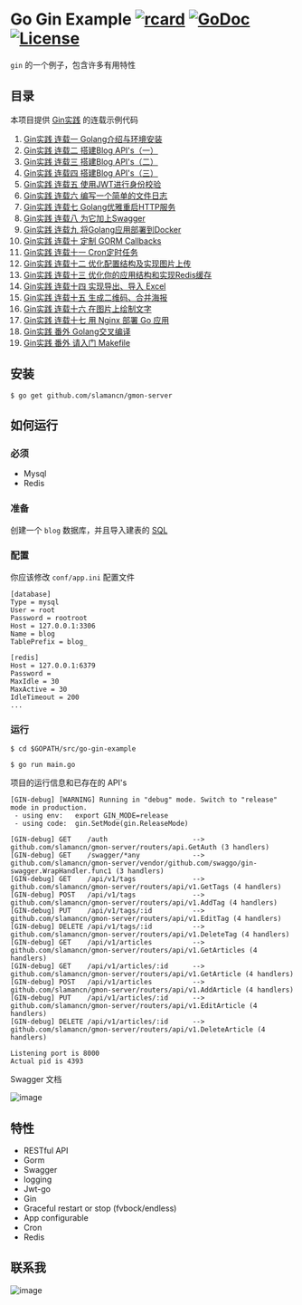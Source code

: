 # Go Gin Example [![rcard](https://goreportcard.com/badge/github.com/slamancn/gmon-server)](https://goreportcard.com/report/github.com/slamancn/gmon-server) [![GoDoc](http://img.shields.io/badge/go-documentation-blue.svg?style=flat-square)](https://godoc.org/github.com/slamancn/gmon-server) [![License](http://img.shields.io/badge/license-mit-blue.svg?style=flat-square)](https://raw.githubusercontent.com/EDDYCJY/go-gin-example/master/LICENSE)

`gin` 的一个例子，包含许多有用特性

## 目录

本项目提供 [Gin实践](https://segmentfault.com/a/1190000013297625) 的连载示例代码

1. [Gin实践 连载一 Golang介绍与环境安装](https://book.eddycjy.com/golang/gin/install.html)
2. [Gin实践 连载二 搭建Blog API's（一）](https://book.eddycjy.com/golang/gin/api-01.html)
3. [Gin实践 连载三 搭建Blog API's（二）](https://book.eddycjy.com/golang/gin/api-02.html)
4. [Gin实践 连载四 搭建Blog API's（三）](https://book.eddycjy.com/golang/gin/api-03.html)
5. [Gin实践 连载五 使用JWT进行身份校验](https://book.eddycjy.com/golang/gin/jwt.html)
6. [Gin实践 连载六 编写一个简单的文件日志](https://book.eddycjy.com/golang/gin/log.html)
7. [Gin实践 连载七 Golang优雅重启HTTP服务](https://book.eddycjy.com/golang/gin/reload-http.html)
8. [Gin实践 连载八 为它加上Swagger](https://book.eddycjy.com/golang/gin/swagger.html)
9. [Gin实践 连载九 将Golang应用部署到Docker](https://book.eddycjy.com/golang/gin/golang-docker.html)
10. [Gin实践 连载十 定制 GORM Callbacks](https://book.eddycjy.com/golang/gin/gorm-callback.html)
11. [Gin实践 连载十一 Cron定时任务](https://book.eddycjy.com/golang/gin/cron.html)
12. [Gin实践 连载十二 优化配置结构及实现图片上传](https://book.eddycjy.com/golang/gin/config-upload.html)
13. [Gin实践 连载十三 优化你的应用结构和实现Redis缓存](https://book.eddycjy.com/golang/gin/application-redis.html)
14. [Gin实践 连载十四 实现导出、导入 Excel](https://book.eddycjy.com/golang/gin/excel.html)
15. [Gin实践 连载十五 生成二维码、合并海报](https://book.eddycjy.com/golang/gin/image.html)
16. [Gin实践 连载十六 在图片上绘制文字](https://book.eddycjy.com/golang/gin/font.html)
17. [Gin实践 连载十七 用 Nginx 部署 Go 应用](https://book.eddycjy.com/golang/gin/nginx.html)
18. [Gin实践 番外 Golang交叉编译](https://book.eddycjy.com/golang/gin/cgo.html)
19. [Gin实践 番外 请入门 Makefile](https://book.eddycjy.com/golang/gin/makefile.html)

## 安装
```
$ go get github.com/slamancn/gmon-server
```

## 如何运行

### 必须

- Mysql
- Redis

### 准备

创建一个 `blog` 数据库，并且导入建表的 [SQL](https://github.com/slamancn/gmon-server/blob/master/docs/sql/blog.sql)

### 配置

你应该修改 `conf/app.ini` 配置文件

```
[database]
Type = mysql
User = root
Password = rootroot
Host = 127.0.0.1:3306
Name = blog
TablePrefix = blog_

[redis]
Host = 127.0.0.1:6379
Password =
MaxIdle = 30
MaxActive = 30
IdleTimeout = 200
...
```


### 运行
```
$ cd $GOPATH/src/go-gin-example

$ go run main.go 
```

项目的运行信息和已存在的 API's

```
[GIN-debug] [WARNING] Running in "debug" mode. Switch to "release" mode in production.
 - using env:	export GIN_MODE=release
 - using code:	gin.SetMode(gin.ReleaseMode)

[GIN-debug] GET    /auth                     --> github.com/slamancn/gmon-server/routers/api.GetAuth (3 handlers)
[GIN-debug] GET    /swagger/*any             --> github.com/slamancn/gmon-server/vendor/github.com/swaggo/gin-swagger.WrapHandler.func1 (3 handlers)
[GIN-debug] GET    /api/v1/tags              --> github.com/slamancn/gmon-server/routers/api/v1.GetTags (4 handlers)
[GIN-debug] POST   /api/v1/tags              --> github.com/slamancn/gmon-server/routers/api/v1.AddTag (4 handlers)
[GIN-debug] PUT    /api/v1/tags/:id          --> github.com/slamancn/gmon-server/routers/api/v1.EditTag (4 handlers)
[GIN-debug] DELETE /api/v1/tags/:id          --> github.com/slamancn/gmon-server/routers/api/v1.DeleteTag (4 handlers)
[GIN-debug] GET    /api/v1/articles          --> github.com/slamancn/gmon-server/routers/api/v1.GetArticles (4 handlers)
[GIN-debug] GET    /api/v1/articles/:id      --> github.com/slamancn/gmon-server/routers/api/v1.GetArticle (4 handlers)
[GIN-debug] POST   /api/v1/articles          --> github.com/slamancn/gmon-server/routers/api/v1.AddArticle (4 handlers)
[GIN-debug] PUT    /api/v1/articles/:id      --> github.com/slamancn/gmon-server/routers/api/v1.EditArticle (4 handlers)
[GIN-debug] DELETE /api/v1/articles/:id      --> github.com/slamancn/gmon-server/routers/api/v1.DeleteArticle (4 handlers)

Listening port is 8000
Actual pid is 4393
```
Swagger 文档

![image](https://i.imgur.com/bVRLTP4.jpg)

## 特性

- RESTful API
- Gorm
- Swagger
- logging
- Jwt-go
- Gin
- Graceful restart or stop (fvbock/endless)
- App configurable
- Cron
- Redis

## 联系我

![image](https://image.eddycjy.com/7074be90379a121746146bc4229819f8.jpg)
